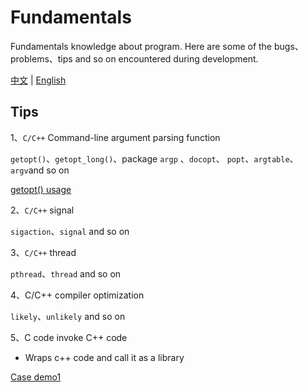 # Fundamentals
 Fundamentals knowledge about program. Here are some of the bugs、problems、tips and so on encountered during development.



[中文](./README_zh.md) | [English](./README.md)





## Tips

1、`C/C++` Command-line argument parsing function

`getopt()`、`getopt_long()`、package `argp` 、`docopt`、 `popt`、`argtable`、`argv`and so on



[getopt() usage](Command-line_argument_parsing/getopt_c/getopt_usage.md)

2、`C/C++` signal

`sigaction`、`signal` and so on



3、`C/C++` thread

`pthread`、`thread` and so on



4、C/C++ compiler optimization

`likely`、`unlikely` and so on



5、C code invoke C++ code

+ Wraps c++ code and call it as a library

[Case demo1](/c_invoke_cpp/demo1/readme.md)

